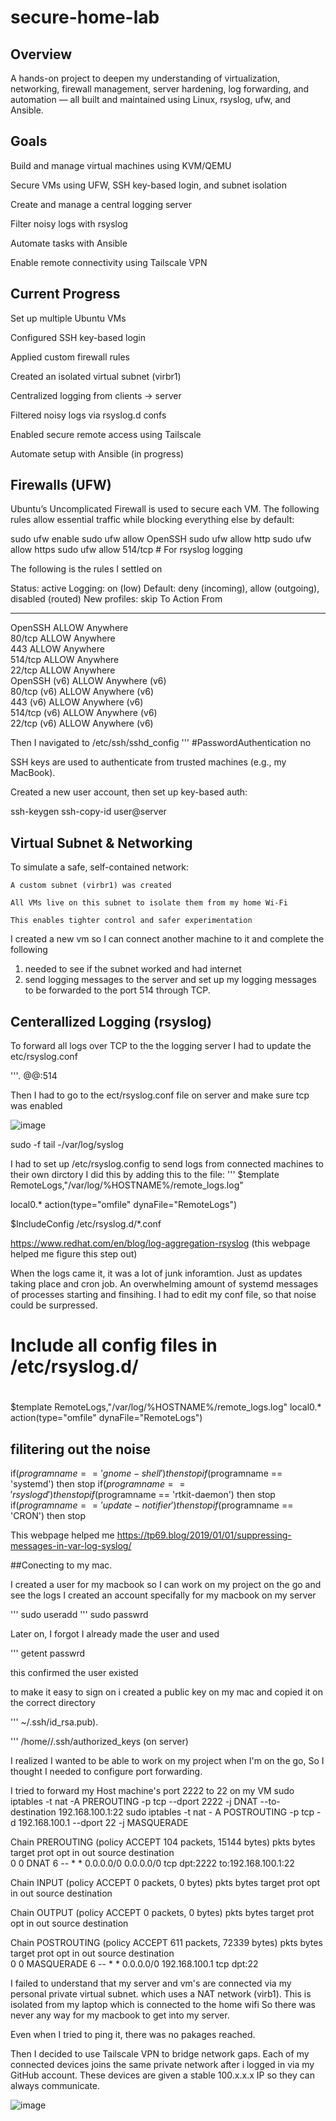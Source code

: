 # secure-home-lab

## Overview
A hands-on project to deepen my understanding of virtualization, networking, firewall management, server hardening, log forwarding, and automation — all built and maintained using Linux, rsyslog, ufw, and Ansible.

## Goals
Build and manage virtual machines using KVM/QEMU

Secure VMs using UFW, SSH key-based login, and subnet isolation

Create and manage a central logging server

Filter noisy logs with rsyslog

Automate tasks with Ansible

Enable remote connectivity using Tailscale VPN



## Current Progress

Set up multiple Ubuntu VMs

Configured SSH key-based login

Applied custom firewall rules

Created an isolated virtual subnet (virbr1)

Centralized logging from clients → server

Filtered noisy logs via rsyslog.d confs

Enabled secure remote access using Tailscale

Automate setup with Ansible (in progress)


## Firewalls (UFW)
Ubuntu’s Uncomplicated Firewall is used to secure each VM. The following rules allow essential traffic while blocking everything else by default:

sudo ufw enable
sudo ufw allow OpenSSH
sudo ufw allow http
sudo ufw allow https
sudo ufw allow 514/tcp  # For rsyslog logging


The following is the rules I settled on  

Status: active
Logging: on (low)
Default: deny (incoming), allow (outgoing), disabled (routed)
New profiles: skip
To                         Action      From
--                         ------      ----
OpenSSH                    ALLOW       Anywhere                  
80/tcp                     ALLOW       Anywhere                  
443                        ALLOW       Anywhere                  
514/tcp                    ALLOW       Anywhere                  
22/tcp                     ALLOW       Anywhere                  
OpenSSH (v6)               ALLOW       Anywhere (v6)             
80/tcp (v6)                ALLOW       Anywhere (v6)             
443 (v6)                   ALLOW       Anywhere (v6)             
514/tcp (v6)               ALLOW       Anywhere (v6)             
22/tcp (v6)                ALLOW       Anywhere (v6)   


Then I navigated to /etc/ssh/sshd_config 
''' #PasswordAuthentication no

SSH keys are used to authenticate from trusted machines (e.g., my MacBook).

Created a new user account, then set up key-based auth:

ssh-keygen
ssh-copy-id user@server

## Virtual Subnet & Networking

To simulate a safe, self-contained network:

    A custom subnet (virbr1) was created

    All VMs live on this subnet to isolate them from my home Wi-Fi

    This enables tighter control and safer experimentation


I created a new vm so I can connect another machine to it and complete the following
1) needed to see if the subnet worked and had internet
2) send logging messages to the server and set up my logging messages to be forwarded to the port 514 through TCP.

## Centerallized Logging (rsyslog)

To forward all logs over TCP to the the logging server
I had to update the etc/rsyslog.conf

'''*.* @@<ipadddress>:514

Then I had to go to the ect/rsyslog.conf file on server and make sure tcp was enabled 


![image](https://github.com/user-attachments/assets/2f109d91-bec0-4c3d-980d-243046154261)

sudo -f tail -/var/log/syslog

I had to set up /etc/rsyslog.config to send logs from connected machines to their own dirctory
I did this by adding this to the file:
''' $template RemoteLogs,"/var/log/%HOSTNAME%/remote_logs.log"

local0.* action(type="omfile" dynaFile="RemoteLogs")

$IncludeConfig /etc/rsyslog.d/*.conf

https://www.redhat.com/en/blog/log-aggregation-rsyslog (this webpage helped me figure this step out)

When the logs came it, it was a lot of junk inforamtion. Just as updates taking place and cron job. An overwhelming amount of systemd messages of  processes starting and finsihing.
I had to edit my conf file, so that noise could be surpressed. 


#
# Include all config files in /etc/rsyslog.d/
#
$template RemoteLogs,"/var/log/%HOSTNAME%/remote_logs.log"
local0.* action(type="omfile" dynaFile="RemoteLogs")

## filitering out the noise 

if($programname == 'gnome-shell') then stop
if($programname == 'systemd') then stop
if($programname == 'rsyslogd') then stop
if($programname == 'rtkit-daemon') then stop
if($programname == 'update-notifier') then stop
if($programname == 'CRON') then stop

This webpage helped me https://tp69.blog/2019/01/01/suppressing-messages-in-var-log-syslog/

##Conecting to my mac. 

I created a user for my macbook so I can work on my project on the go and see the logs
I created an account specifally for my macbook on my server

''' sudo useradd <name>
''' sudo passwrd <name>

Later on, I forgot I already made the user and used

''' getent passwrd <name>

this confirmed the user existed

to make it easy to sign on i created a public key on my mac and copied it on the correct directory

''' ~/.ssh/id_rsa.pub).

''' /home/<name>/.ssh/authorized_keys (on server)

I realized I wanted to be able to work on my project when I'm on the go, So I thought I needed to configure port forwarding. 

I tried to forward my Host machine's port 2222 to 22 on my VM 
 sudo iptables -t nat -A PREROUTING -p tcp --dport 2222 -j DNAT --to-destination 192.168.100.1:22
 sudo iptables -t nat - A POSTROUTING -p tcp -d 192.168.100.1 --dport 22 -j MASQUERADE




Chain PREROUTING (policy ACCEPT 104 packets, 15144 bytes)
 pkts bytes target     prot opt in     out     source               destination         
    0     0 DNAT       6    --  *      *       0.0.0.0/0            0.0.0.0/0            tcp dpt:2222 to:192.168.100.1:22

Chain INPUT (policy ACCEPT 0 packets, 0 bytes)
 pkts bytes target     prot opt in     out     source               destination         

Chain OUTPUT (policy ACCEPT 0 packets, 0 bytes)
 pkts bytes target     prot opt in     out     source               destination         

Chain POSTROUTING (policy ACCEPT 611 packets, 72339 bytes)
 pkts bytes target     prot opt in     out     source               destination         
    0     0 MASQUERADE  6    --  *      *       0.0.0.0/0            192.168.100.1        tcp dpt:22



I failed to understand that my server and vm's are connected via my personal private virtual subnet. which uses a NAT network (virb1). This is isolated from my laptop which is connected to the home wifi So there was never any way for my macbook to get into my server. 

Even when I tried to ping it, there was no pakages reached. 

Then I decided to use Tailscale VPN to bridge network gaps. Each of my connected devices joins the same private network after i logged in via my GitHub account. These devices are given a stable 100.x.x.x IP so they can always communicate. 


![image](https://github.com/user-attachments/assets/22de410d-6ec8-4071-bc6e-fb93ef40980f)



